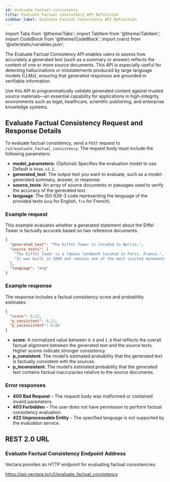 ```yaml
---
id: evaluate-factual-consistency
title: Evaluate Factual Consistency API Definition
sidebar_label: Evaluate Factual Consistency API Definition
---
```


import Tabs from '@theme/Tabs';
import TabItem from '@theme/TabItem';
import CodeBlock from '@theme/CodeBlock';
import {vars} from '@site/static/variables.json';

The Evaluate Factual Consistency API enables users to assess how accurately a 
generated text (such as a summary or answer) reflects the content of one or 
more source documents. This API is especially useful for detecting 
hallucinations or misstatements produced by large language models (LLMs), 
ensuring that generated responses are grounded in verifiable information.

Use this API to programmatically validate generated content against trusted 
source materials—an essential capability for applications in high-integrity 
environments such as legal, healthcare, scientific publishing, and enterprise 
knowledge systems.

## Evaluate Factual Consistency Request and Response Details

To evaluate factual consistency, send a `POST` request to `/v2/evaluate_factual_consistency`. The request body must include the following parameters:
* **model_parameters:** (Optional) Specifies the evaluation model to use. Default 
  is `hhem_v2.2`.
* **generated_text**: The output text you want to evaluate, such as a 
  model-generated summary, answer, or response.
* **source_texts**: An array of source documents or passages used to verify the 
  accuracy of the generated text.
* **language**: The ISO 639-3 code representing the language of the provided texts 
  (`eng` for English, `fra` for French).


### Example request

This example evaluates whether a generated statement about the Eiffel Tower 
is factually accurate based on two reference documents.

```json
{
  "generated_text": "The Eiffel Tower is located in Berlin.",
  "source_texts": [
    "The Eiffel Tower is a famous landmark located in Paris, France.",
    "It was built in 1889 and remains one of the most visited monuments in the world."
  ],
  "language": "eng"
}
```

### Example response

The response includes a factual consistency score and probability estimates.

```json
{
  "score": 0.23,
  "p_consistent": 0.12,
  "p_inconsistent": 0.88
}
```
* **score**: A normalized value between `0.0` and `1.0` that reflects the overall 
  factual alignment between the generated text and the source texts. Higher 
  scores indicate stronger consistency. 
* **p_consistent**: The model’s estimated probability that the generated text 
  is factually consistent with the sources.
* **p_inconsistent**: The model’s estimated probability that the generated text 
  contains factual inaccuracies relative to the source documents.

### Error responses

* **400 Bad Request** – The request body was malformed or contained invalid 
  parameters.
* **403 Forbidden** – The user does not have permission to perform factual 
  consistency evaluation.
* **422 Unprocessable Entity** – The specified language is not supported by 
  the evaluation service.


## REST 2.0 URL

### Evaluate Factual Consistency Endpoint Address

Vectara provides an HTTP endpoint for evaluating factual consistencies:

https://api.vectara.io/v2/evaluate_factual_consistency
